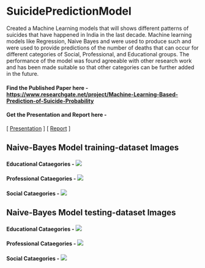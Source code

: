 # SuicidePredictionModel
Created a Machine Learning models that will shows different patterns of suicides that have happened in India in the last decade. Machine learning models like Regression, Naive Bayes and were used to produce such and were used to provide predictions of the number of deaths that can occur for different categories of Social, Professional, and Educational groups. The performance of the model was found agreeable with other research work and has been made suitable so that other categories can be further added in the future.



#### Find the Published Paper here - https://www.researchgate.net/project/Machine-Learning-Based-Prediction-of-Suicide-Probability

#### Get the Presentation and Report here - 
\[ [Presentation](https://github.com/abiswas100/SuicidePredictionModel/blob/master/REPORTS%20AND%20PRESENTATION/SUICIDE%20PREDICTION.pptx) \]
\[ [Report](https://github.com/abiswas100/SuicidePredictionModel/blob/master/REPORTS%20AND%20PRESENTATION/SUICIDE_PREDICTION%20-%20REPORT.pdf) \]


## Naive-Bayes Model training-dataset Images

#### Educational Cataegories - <img src="https://github.com/abiswas100/SuicidePredictionModel/blob/master/project%20imags/Educational%20Cataegories%20(Training).jpg">

#### Professional Cataegories - <img src="https://github.com/abiswas100/SuicidePredictionModel/blob/master/project%20imags/professional%20cateogories%20(Training).jpg">

#### Social Cataegories - <img src="https://github.com/abiswas100/SuicidePredictionModel/blob/master/project%20imags/Social%20Categories%20(Training%20).jpg">

## Naive-Bayes Model testing-dataset Images

#### Educational Cataegories - <img src="https://github.com/abiswas100/SuicidePredictionModel/blob/master/project%20imags/Educational%20Cataegories%20(Testing).jpg">

#### Professional Cataegories - <img src="https://github.com/abiswas100/SuicidePredictionModel/blob/master/project%20imags/professional%20cateogories%20(Testing).jpg">

#### Social Cataegories - <img src="https://github.com/abiswas100/SuicidePredictionModel/blob/master/project%20imags/Social%20Categories%20(Testing%20).jpg">

